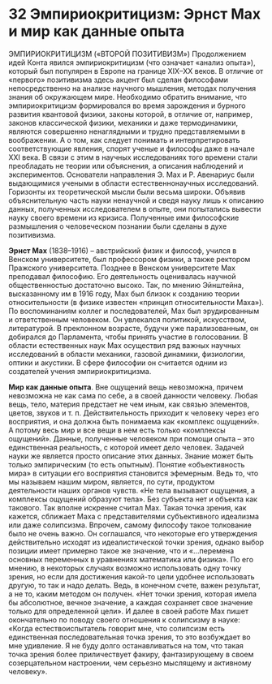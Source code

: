 # 32 Эмпириокритицизм: Эрнст Мах и мир как данные опыта


ЭМПИРИОКРИТИЦИЗМ («ВТОРОЙ ПОЗИТИВИЗМ»)
Продолжением идей Конта явился эмпириокритицизм (что означает «анализ опыта»), который был популярен в Европе на границе XIX–XX веков. В отличие от «первого» позитивизма здесь акцент был сделан философами непосредственно на анализе научного мышления, методах получения знания об окружающем мире. Необходимо обратить внимание, что эмпириокритицизм формировался во время зарождения и бурного развития квантовой физики, законы которой, в отличие от, например, законов классической физики, механики и даже термодинамики, являются совершенно ненаглядными и трудно представляемыми в воображении. А о том, как следует понимать и интерпретировать соответствующие явления, спорят ученые и философы даже в начале XXI века. В связи с этим в научных исследованиях того времени стали преобладать не теории или объяснения, а описания наблюдений и экспериментов. Основатели направления Э. Мах и Р. Авенариус были выдающимися учеными в области естественнонаучных исследований. Горизонты их теоретической мысли были весьма широки. Объявив объяснительную часть науки ненаучной и сведя науку лишь к описанию данных, полученных исследователем в опыте, они попытались вывести науку своего времени из кризиса. Полученные ими философские размышления о человеческом познании были сделаны в духе позитивизма.

**Эрнст Мах**  (1838–1916) – австрийский физик и философ, учился в Венском университете, был профессором физики, а также ректором Пражского университета. Позднее в Венском университете Мах преподавал философию. Его деятельность оценивалась научной общественностью достаточно высоко. Так, по мнению Эйнштейна, высказанному им в 1916 году, Мах был близок к созданию теории относительности (в физике известен «принцип относительности Маха»). По воспоминаниям коллег и последователей, Мах был эрудированным и ответственным человеком. Он увлекался политикой, искусством, литературой. В преклонном возрасте, будучи уже парализованным, он добирался до Парламента, чтобы принять участие в голосовании. В области естественных наук Мах осуществил ряд важных научных исследований в области механики, газовой динамики, физиологии, оптики и акустики. В сфере философии он считается одним из создателей учения эмпириокритицизма. 

**Мир как данные опыта**. Вне ощущений вещь невозможна, причем невозможна не как сама по себе, а в своей данности человеку. Любая вещь, тело, материя предстает не чем иным, как связью элементов, цветов, звуков и т. п. Действительность приходит к человеку через его восприятия, и она должна быть понимаема как «комплекс ощущений». А потому весь мир и все вещи в нем есть только «комплексы ощущений». Данные, полученные человеком при помощи опыта – это единственная реальность, с которой имеет дело человек. Задачей науки же является просто описание этих данных. Знание может быть только эмпирическим (то есть опытным). Понятие «объективность мира» в ситуации его восприятия становится эфемерным. Ведь то, что мы называем нашим миром, является, по сути, продуктом деятельности наших органов чувств. «Не тела вызывают ощущения, а комплексы ощущений образуют тела». Без субъекта нет и объекта как такового. Так вполне искренне считал Мах. Такая точка зрения, как кажется, сближает Маха с представителями субъективного идеализма или даже солипсизма. Впрочем, самому философу такое толкование было не очень важно. Он соглашался, что некоторые его утверждения действительно исходят из идеалистической точки зрения, однако выбор позиции имеет примерно такое же значение, что и «…перемена основных переменных в уравнениях математика или физика». По его мнению, в некоторых случаях возможно использовать одну точку зрения, но если для достижения какой-то цели удобнее использовать другую, то так и надо делать. Ведь, в конечном счете, важен результат, а не то, каким методом он получен. «Нет точки зрения, которая имела бы абсолютное, вечное значение, а каждая сохраняет свое значение только для определенной цели». И далее в своей работе Мах пишет окончательно по поводу своего отношения к солипсизму в науке: «Когда естествоиспытатель говорит мне, что солипсизм есть единственная последовательная точка зрения, то это возбуждает во мне удивление. Я не буду долго останавливаться на том, что такая точка зрения более приличествует факиру, фантазирующему в своем созерцательном настроении, чем серьезно мыслящему и активному человеку». 